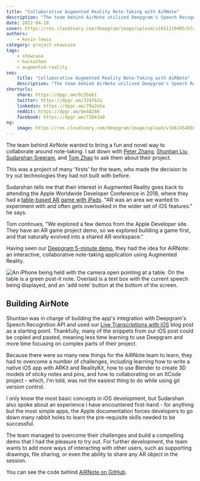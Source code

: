 ```yaml
---
title: "Collaborative Augmented Reality Note-Taking with AiRNote"
description: "The team behind AirNote utilized Deepgram's Speech Recognition API to create an app for generating, editing, and customizing AR sticky notes in a collaborative environment. Read more here."
date: 2022-04-28
cover: https://res.cloudinary.com/deepgram/image/upload/v1651110485/blog/2022/04/ar-note-taking-airnote/cover.jpg
authors:
    - kevin-lewis
category: project-showcase
tags:
    - showcase
    - hackathon
    - augmented-reality
seo:
    title: "Collaborative Augmented Reality Note-Taking with AiRNote"
    description: "The team behind AirNote utilized Deepgram's Speech Recognition API to create an app for generating, editing, and customizing AR sticky notes in a collaborative environment. Read more here."
shorturls:
    share: https://dpgr.am/9c55e61
    twitter: https://dpgr.am/324762a
    linkedin: https://dpgr.am/79a2e5a
    reddit: https://dpgr.am/0e48208
    facebook: https://dpgr.am/72043a0
og:
    image: https://res.cloudinary.com/deepgram/image/upload/v1661454058/blog/ar-note-taking-airnote/ograph.png
---
```


The team behind AirNote wanted to bring a fun and novel way to collaborate around note-taking. I sat down with [Peter Zhang](https://pzhang.net), [Shuntian Liu](https://www.linkedin.com/in/shuntian-liu-27b839170/), [Sudarshan Sreeram](https://www.linkedin.com/in/sudarshan-sreeram/), and [Tom Zhao](https://www.linkedin.com/in/zhaoxuan0914/) to ask them about their project.

This was a project of many 'firsts' for the team, who made the decision to try out technologies they had not built with before.

Sudarshan tells me that their interest in Augmented Reality goes back to attending the Apple Worldwide Developer Conference in 2018, where they had a [table-based AR game with iPads](https://developer.apple.com/documentation/arkit/swiftshot_creating_a_game_for_augmented_reality). "AR was an area we wanted to experiment with and often gets overlooked in the wider set of iOS features." he says.

Tom continues, "We explored a few demos from the Apple Developer site. They have an AR game project demo, so we explored building a game first, and that naturally evolved into a shared AR workspace."

Having seen our [Deepgram 5-minute demo](https://developers.deepgram.com/blog/2021/11/live-transcription-mic-browser/), they had the idea for AiRNote: an interactive, collaborative note-taking application using Augmented Reality.

![An iPhone being held with the camera open pointing at a table. On the table is a green post-it note. Overlaid is a text box with the current speech being displayed, and an 'add note' button at the bottom of the screen.](https://res.cloudinary.com/deepgram/image/upload/v1651110488/blog/2022/04/ar-note-taking-airnote/airnote-pic.png)

## Building AirNote

Shuntian was in charge of building the app's integration with Deepgram's Speech Recognition API and used our [Live Transcriptions with iOS](https://developers.deepgram.com/blog/2022/01/ios-live-transcription/) blog post as a starting point. Thankfully, many of the snippets from our iOS post could be copied and pasted, meaning less time learning to use Deepgram and more time focusing on complex parts of their project.

Because there were so many new things for the AiRNote team to learn, they had to overcome a number of challenges, including learning how to write a native iOS app with ARKit and RealityKit, how to use Blender to create 3D models of sticky notes and pins, and how to collaborating on an XCode project - which, I'm told, was not the easiest thing to do while using git version control.

I only know the most basic concepts in iOS development, but Sudarshan also spoke about an experience I have encountered first-hand - for anything but the most simple apps, the Apple documentation forces developers to go down many rabbit holes to learn the pre-requisite skills needed to be successful.

The team managed to overcome their challenges and build a compelling demo that I had the pleasure to try out. For further development, the team wants to add more ways of interacting with other users, such as supporting drawings, file sharing, or even the ability to share any AR object in the session.

You can see the code behind [AiRNote on GitHub](https://github.com/lambda-shuttle/Airnote).

        